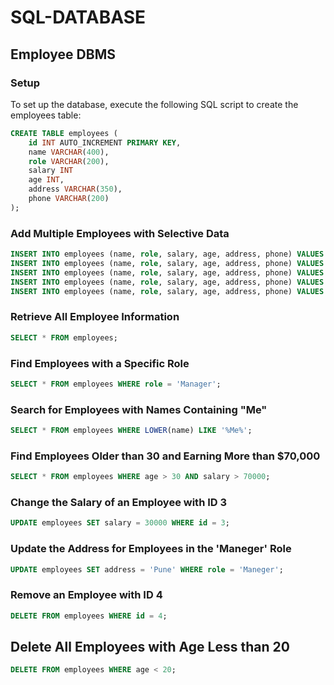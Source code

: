 # SQL-DATABASE

## Employee DBMS

### Setup
To set up the database, execute the following SQL script to create the employees table:

```sql
CREATE TABLE employees (
    id INT AUTO_INCREMENT PRIMARY KEY,
    name VARCHAR(400),
    role VARCHAR(200),
    salary INT
    age INT,
    address VARCHAR(350),
    phone VARCHAR(200)
);
```

### Add Multiple Employees with Selective Data

```sql
INSERT INTO employees (name, role, salary, age, address, phone) VALUES ('Meshva', 'CEO', 100000, 20, 'Surat', '9313220217');
INSERT INTO employees (name, role, salary, age, address, phone) VALUES ('Mahi', 'HR', 80000, 25, 'Pune', '9099412865');
INSERT INTO employees (name, role, salary, age, address, phone) VALUES ('Dipali', 'Accountant', 50000, 25, 'Vasad', '9904682617');
INSERT INTO employees (name, role, salary, age, address, phone) VALUES ('Drashti', 'Manager', 95000, 22, 'Vapi', '7046615707');
INSERT INTO employees (name, role, salary, age, address, phone) VALUES ('Anjali', 'PRO', 70000, 18, 'Surat', '7096612450');
```

### Retrieve All Employee Information
```sql
SELECT * FROM employees;
```

### Find Employees with a Specific Role
```sql
SELECT * FROM employees WHERE role = 'Manager';
```

### Search for Employees with Names Containing "Me"
```sql
SELECT * FROM employees WHERE LOWER(name) LIKE '%Me%';
```

### Find Employees Older than 30 and Earning More than $70,000
```sql
SELECT * FROM employees WHERE age > 30 AND salary > 70000;
```

### Change the Salary of an Employee with ID 3
```sql
UPDATE employees SET salary = 30000 WHERE id = 3;
```

### Update the Address for Employees in the 'Maneger' Role
```sql
UPDATE employees SET address = 'Pune' WHERE role = 'Maneger';
```

### Remove an Employee with ID 4
```sql
DELETE FROM employees WHERE id = 4;
```

## Delete All Employees with Age Less than 20
```sql
DELETE FROM employees WHERE age < 20;
```
